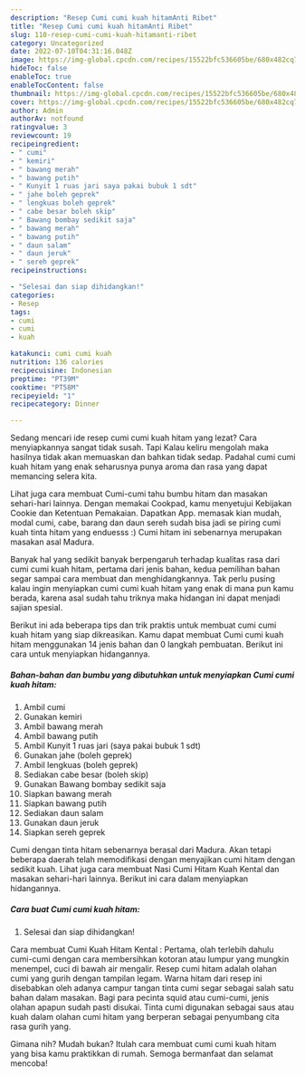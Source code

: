 ```yaml
---
description: "Resep Cumi cumi kuah hitamAnti Ribet"
title: "Resep Cumi cumi kuah hitamAnti Ribet"
slug: 110-resep-cumi-cumi-kuah-hitamanti-ribet
category: Uncategorized
date: 2022-07-10T04:31:16.048Z
image: https://img-global.cpcdn.com/recipes/15522bfc536605be/680x482cq70/cumi-cumi-kuah-hitam-foto-resep-utama.jpg
hideToc: false
enableToc: true
enableTocContent: false
thumbnail: https://img-global.cpcdn.com/recipes/15522bfc536605be/680x482cq70/cumi-cumi-kuah-hitam-foto-resep-utama.jpg
cover: https://img-global.cpcdn.com/recipes/15522bfc536605be/680x482cq70/cumi-cumi-kuah-hitam-foto-resep-utama.jpg
author: Admin
authorAv: notfound
ratingvalue: 3
reviewcount: 19
recipeingredient:
- " cumi"
- " kemiri"
- " bawang merah"
- " bawang putih"
- " Kunyit 1 ruas jari saya pakai bubuk 1 sdt"
- " jahe boleh geprek"
- " lengkuas boleh geprek"
- " cabe besar boleh skip"
- " Bawang bombay sedikit saja"
- " bawang merah"
- " bawang putih"
- " daun salam"
- " daun jeruk"
- " sereh geprek"
recipeinstructions:

- "Selesai dan siap dihidangkan!"
categories:
- Resep
tags:
- cumi
- cumi
- kuah

katakunci: cumi cumi kuah 
nutrition: 136 calories
recipecuisine: Indonesian
preptime: "PT39M"
cooktime: "PT58M"
recipeyield: "1"
recipecategory: Dinner

---
```



Sedang mencari ide resep cumi cumi kuah hitam yang lezat? Cara menyiapkannya sangat tidak susah. Tapi Kalau keliru mengolah maka hasilnya tidak akan memuaskan dan bahkan tidak sedap. Padahal cumi cumi kuah hitam yang enak seharusnya punya aroma dan rasa yang dapat memancing selera kita.


Lihat juga cara membuat Cumi-cumi tahu bumbu hitam dan masakan sehari-hari lainnya. Dengan memakai Cookpad, kamu menyetujui Kebijakan Cookie dan Ketentuan Pemakaian. Dapatkan App. memasak kian mudah, modal cumi, cabe, barang dan daun sereh sudah bisa jadi se piring cumi kuah tinta hitam yang enduesss :) Cumi hitam ini sebenarnya merupakan masakan asal Madura.

Banyak hal yang sedikit banyak berpengaruh terhadap kualitas rasa dari cumi cumi kuah hitam, pertama dari jenis bahan, kedua pemilihan bahan segar sampai cara membuat dan menghidangkannya. Tak perlu pusing kalau ingin menyiapkan cumi cumi kuah hitam yang enak di mana pun kamu berada, karena asal sudah tahu triknya maka hidangan ini dapat menjadi sajian spesial.


Berikut ini ada beberapa tips dan trik praktis untuk membuat cumi cumi kuah hitam yang siap dikreasikan. Kamu dapat membuat Cumi cumi kuah hitam menggunakan 14 jenis bahan dan 0 langkah pembuatan. Berikut ini cara untuk menyiapkan hidangannya.

<!--inarticleads1-->

##### Bahan-bahan dan bumbu yang dibutuhkan untuk menyiapkan Cumi cumi kuah hitam:

1. Ambil  cumi
1. Gunakan  kemiri
1. Ambil  bawang merah
1. Ambil  bawang putih
1. Ambil  Kunyit 1 ruas jari (saya pakai bubuk 1 sdt)
1. Gunakan  jahe (boleh geprek)
1. Ambil  lengkuas (boleh geprek)
1. Sediakan  cabe besar (boleh skip)
1. Gunakan  Bawang bombay sedikit saja
1. Siapkan  bawang merah
1. Siapkan  bawang putih
1. Sediakan  daun salam
1. Gunakan  daun jeruk
1. Siapkan  sereh geprek


Cumi dengan tinta hitam sebenarnya berasal dari Madura. Akan tetapi beberapa daerah telah memodifikasi dengan menyajikan cumi hitam dengan sedikit kuah. Lihat juga cara membuat Nasi Cumi Hitam Kuah Kental dan masakan sehari-hari lainnya. Berikut ini cara dalam menyiapkan hidangannya. 

<!--inarticleads2-->

##### Cara buat Cumi cumi kuah hitam:


1. Selesai dan siap dihidangkan!

Cara membuat Cumi Kuah Hitam Kental : Pertama, olah terlebih dahulu cumi-cumi dengan cara membersihkan kotoran atau lumpur yang mungkin menempel, cuci di bawah air mengalir. Resep cumi hitam adalah olahan cumi yang gurih dengan tampilan legam. Warna hitam dari resep ini disebabkan oleh adanya campur tangan tinta cumi segar sebagai salah satu bahan dalam masakan. Bagi para pecinta squid atau cumi-cumi, jenis olahan apapun sudah pasti disukai. Tinta cumi digunakan sebagai saus atau kuah dalam olahan cumi hitam yang berperan sebagai penyumbang cita rasa gurih yang. 

Gimana nih? Mudah bukan? Itulah cara membuat cumi cumi kuah hitam yang bisa kamu praktikkan di rumah. Semoga bermanfaat dan selamat mencoba!
